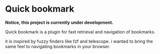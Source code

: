 # Quick bookmark
**Notice, this project is currently under development.**

Quick bookmark is a plugin for fast retrieval and navigation of bookmarks.

it is inspired by fuzzy finders like fzf and telescope. i wanted to bring the same feel to navigating bookmarks in your browser.
